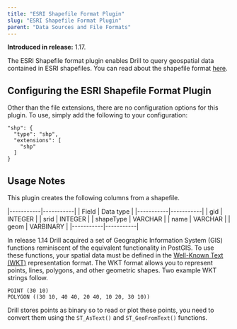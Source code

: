 ```yaml
---
title: "ESRI Shapefile Format Plugin"
slug: "ESRI Shapefile Format Plugin"
parent: "Data Sources and File Formats"
---
```


**Introduced in release:** 1.17.

The ESRI Shapefile format plugin enables Drill to query geospatial data contained in ESRI shapefiles.  You can read about the shapefile format [here](https://en.wikipedia.org/wiki/Shapefile).  

## Configuring the ESRI Shapefile Format Plugin

Other than the file extensions, there are no configuration options for this plugin. To use, simply add the following to your configuration:

    "shp": {
      "type": "shp",
      "extensions": [
        "shp"
      ]
    }

## Usage Notes

This plugin creates the following columns from a shapefile.

|-----------|-----------|
| Field     | Data type |
|-----------|-----------|
| gid       | INTEGER   |
| srid      | INTEGER   |
| shapeType | VARCHAR   |
| name      | VARCHAR   |
| geom      | VARBINARY |
|-----------|-----------|

In release 1.14 Drill acquired a set of Geographic Information System (GIS) functions reminiscent of the equivalent functionality in PostGIS.  To use these functions, your spatial data must be defined in the [Well-Known Text (WKT)](https://en.wikipedia.org/wiki/Well-known_text) representation format.  The WKT format allows you to represent points, lines, polygons, and other geometric shapes.  Two example WKT strings follow.

    POINT (30 10)
    POLYGON ((30 10, 40 40, 20 40, 10 20, 30 10))

Drill stores points as binary so to read or plot these points, you need to convert them using the `ST_AsText()` and `ST_GeoFromText()` functions. <!-- TODO: provide a link to a description of Drill's GIS functions -->

